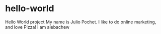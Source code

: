 # hello-world
Hello World project
My name is Julio Pochet. I like to do online marketing, and love Pizza!
i am alebachew 
